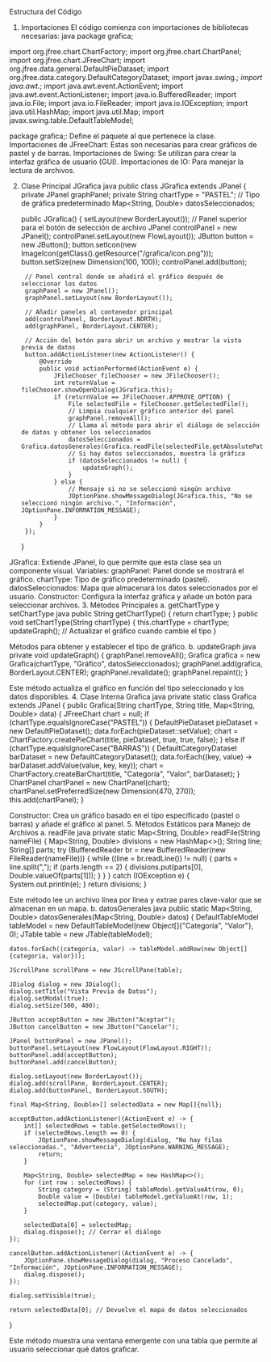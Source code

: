 Estructura del Código
1. Importaciones
El código comienza con importaciones de bibliotecas necesarias:
java
package grafica;

import org.jfree.chart.ChartFactory;
import org.jfree.chart.ChartPanel;
import org.jfree.chart.JFreeChart;
import org.jfree.data.general.DefaultPieDataset;
import org.jfree.data.category.DefaultCategoryDataset;
import javax.swing.*;
import java.awt.*;
import java.awt.event.ActionEvent;
import java.awt.event.ActionListener;
import java.io.BufferedReader;
import java.io.File;
import java.io.FileReader;
import java.io.IOException;
import java.util.HashMap;
import java.util.Map;
import javax.swing.table.DefaultTableModel;

package grafica;: Define el paquete al que pertenece la clase.
Importaciones de JFreeChart: Estas son necesarias para crear gráficos de pastel y de barras.
Importaciones de Swing: Se utilizan para crear la interfaz gráfica de usuario (GUI).
Importaciones de IO: Para manejar la lectura de archivos.

2. Clase Principal JGrafica
java
public class JGrafica extends JPanel {
    private JPanel graphPanel;
    private String chartType = "PASTEL"; // Tipo de gráfica predeterminado
    Map<String, Double> datosSeleccionados;

    public JGrafica() {
        setLayout(new BorderLayout());
        // Panel superior para el botón de selección de archivo
        JPanel controlPanel = new JPanel();
        controlPanel.setLayout(new FlowLayout());
        JButton button = new JButton();
        button.setIcon(new ImageIcon(getClass().getResource("/grafica/icon.png")));
        button.setSize(new Dimension(100, 100));
        controlPanel.add(button);
        
        // Panel central donde se añadirá el gráfico después de seleccionar los datos
        graphPanel = new JPanel();
        graphPanel.setLayout(new BorderLayout());

        // Añadir paneles al contenedor principal
        add(controlPanel, BorderLayout.NORTH);
        add(graphPanel, BorderLayout.CENTER);

        // Acción del botón para abrir un archivo y mostrar la vista previa de datos
        button.addActionListener(new ActionListener() {
            @Override
            public void actionPerformed(ActionEvent e) {
                JFileChooser fileChooser = new JFileChooser();
                int returnValue = fileChooser.showOpenDialog(JGrafica.this);
                if (returnValue == JFileChooser.APPROVE_OPTION) {
                    File selectedFile = fileChooser.getSelectedFile();
                    // Limpia cualquier gráfico anterior del panel
                    graphPanel.removeAll();
                    // Llama al método para abrir el diálogo de selección de datos y obtener los seleccionados
                    datosSeleccionados = Grafica.datosGenerales(Grafica.readFile(selectedFile.getAbsolutePath()));
                    // Si hay datos seleccionados, muestra la gráfica
                    if (datosSeleccionados != null) {
                        updateGraph();
                    }
                } else {
                    // Mensaje si no se seleccionó ningún archivo
                    JOptionPane.showMessageDialog(JGrafica.this, "No se seleccionó ningún archivo.", "Información", JOptionPane.INFORMATION_MESSAGE);
                }
            }
        });
    }

JGrafica: Extiende JPanel, lo que permite que esta clase sea un componente visual.
Variables:
graphPanel: Panel donde se mostrará el gráfico.
chartType: Tipo de gráfico predeterminado (pastel).
datosSeleccionados: Mapa que almacenará los datos seleccionados por el usuario.
Constructor: Configura la interfaz gráfica y añade un botón para seleccionar archivos.
3. Métodos Principales
a. getChartType y setChartType
java
public String getChartType() { return chartType; }
public void setChartType(String chartType) {
    this.chartType = chartType;
    updateGraph(); // Actualizar el gráfico cuando cambie el tipo
}

Métodos para obtener y establecer el tipo de gráfico.
b. updateGraph
java
private void updateGraph() {
    graphPanel.removeAll();
    Grafica grafica = new Grafica(chartType, "Gráfico", datosSeleccionados);
    graphPanel.add(grafica, BorderLayout.CENTER);
    graphPanel.revalidate();
    graphPanel.repaint();
}

Este método actualiza el gráfico en función del tipo seleccionado y los datos disponibles.
4. Clase Interna Grafica
java
private static class Grafica extends JPanel {
    public Grafica(String chartType, String title, Map<String, Double> data) {
        JFreeChart chart = null;
        if (chartType.equalsIgnoreCase("PASTEL")) {
            DefaultPieDataset pieDataset = new DefaultPieDataset();
            data.forEach(pieDataset::setValue);
            chart = ChartFactory.createPieChart(title, pieDataset, true, true, false);
        } else if (chartType.equalsIgnoreCase("BARRAS")) {
            DefaultCategoryDataset barDataset = new DefaultCategoryDataset();
            data.forEach((key, value) -> barDataset.addValue(value, key, key));
            chart = ChartFactory.createBarChart(title, "Categoría", "Valor", barDataset);
        }
        ChartPanel chartPanel = new ChartPanel(chart);
        chartPanel.setPreferredSize(new Dimension(470, 270));
        this.add(chartPanel);
    }

Constructor: Crea un gráfico basado en el tipo especificado (pastel o barras) y añade el gráfico al panel.
5. Métodos Estáticos para Manejo de Archivos
a. readFile
java
private static Map<String, Double> readFile(String nameFile) {
    Map<String, Double> divisions = new HashMap<>();
    String line;
    String[] parts;
    try (BufferedReader br = new BufferedReader(new FileReader(nameFile))) {
        while ((line = br.readLine()) != null) {
            parts = line.split(",");
            if (parts.length == 2) {
                divisions.put(parts[0], Double.valueOf(parts[1]));
            }
        }
    } catch (IOException e) {
        System.out.println(e);
    }
    return divisions;
}

Este método lee un archivo línea por línea y extrae pares clave-valor que se almacenan en un mapa.
b. datosGenerales
java
public static Map<String, Double> datosGenerales(Map<String, Double> datos) {
    DefaultTableModel tableModel = new DefaultTableModel(new Object[]{"Categoría", "Valor"}, 0);
    JTable table = new JTable(tableModel);
    
    datos.forEach((categoria, valor) -> tableModel.addRow(new Object[]{categoria, valor}));
    
    JScrollPane scrollPane = new JScrollPane(table);
    
    JDialog dialog = new JDialog();
    dialog.setTitle("Vista Previa de Datos");
    dialog.setModal(true);
    dialog.setSize(500, 400);
    
    JButton acceptButton = new JButton("Aceptar");
    JButton cancelButton = new JButton("Cancelar");
    
    JPanel buttonPanel = new JPanel();
    buttonPanel.setLayout(new FlowLayout(FlowLayout.RIGHT));
    buttonPanel.add(acceptButton);
    buttonPanel.add(cancelButton);

    dialog.setLayout(new BorderLayout());
    dialog.add(scrollPane, BorderLayout.CENTER);
    dialog.add(buttonPanel, BorderLayout.SOUTH);

    final Map<String, Double>[] selectedData = new Map[]{null};

    acceptButton.addActionListener((ActionEvent e) -> {
        int[] selectedRows = table.getSelectedRows();
        if (selectedRows.length == 0) {
            JOptionPane.showMessageDialog(dialog, "No hay filas seleccionadas.", "Advertencia", JOptionPane.WARNING_MESSAGE);
            return;
        }
        
        Map<String, Double> selectedMap = new HashMap<>();
        for (int row : selectedRows) {
            String category = (String) tableModel.getValueAt(row, 0);
            Double value = (Double) tableModel.getValueAt(row, 1);
            selectedMap.put(category, value);
        }
        
        selectedData[0] = selectedMap;
        dialog.dispose(); // Cerrar el diálogo
    });

    cancelButton.addActionListener((ActionEvent e) -> {
        JOptionPane.showMessageDialog(dialog, "Proceso Cancelado", "Información", JOptionPane.INFORMATION_MESSAGE);
        dialog.dispose();
    });

    dialog.setVisible(true);
    
    return selectedData[0]; // Devuelve el mapa de datos seleccionados
}

Este método muestra una ventana emergente con una tabla que permite al usuario seleccionar qué datos graficar.
